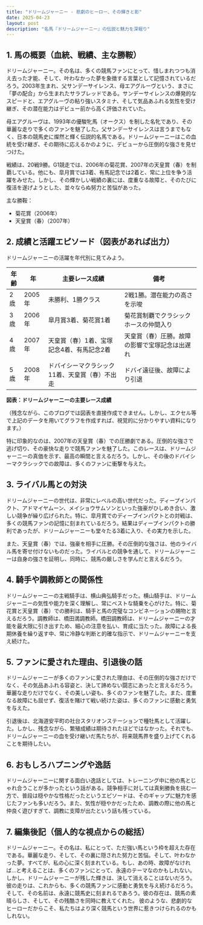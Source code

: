 ```yaml
---
title: "ドリームジャーニー - 悲劇のヒーロー、その輝きと影"
date: 2025-04-23
layout: post
description: "名馬『ドリームジャーニー』の伝説と魅力を深堀り"
---
```


## 1. 馬の概要（血統、戦績、主な勝鞍）

ドリームジャーニー。その名は、多くの競馬ファンにとって、惜しまれつつも消え去った才能、そして、叶わなかった夢を象徴する言葉として記憶されているだろう。2003年生まれ、父サンデーサイレンス、母エアグルーヴという、まさに「夢の配合」から生まれたサラブレッドである。サンデーサイレンスの爆発的なスピードと、エアグルーヴの粘り強いスタミナ、そして気品あふれる気性を受け継ぎ、その潜在能力はデビュー前から高く評価されていた。

母エアグルーヴは、1993年の優駿牝馬（オークス）を制した名牝であり、その華麗な走りで多くのファンを魅了した。父サンデーサイレンスは言うまでもなく、日本の競馬史に燦然と輝く伝説的名馬である。ドリームジャーニーはこの血統を受け継ぎ、その期待に応えるかのように、デビューから圧倒的な強さを見せつけた。

戦績は、20戦9勝。G1競走では、2006年の菊花賞、2007年の天皇賞（春）を制覇している。他にも、皐月賞では3着、有馬記念では2着と、常に上位を争う活躍をみせた。しかし、その輝かしい戦績の裏には、度重なる故障と、そのたびに復活を遂げようとした、並々ならぬ努力と苦悩があった。

主な勝鞍：
* 菊花賞（2006年）
* 天皇賞（春）（2007年）


## 2. 成績と活躍エピソード（図表があれば出力）

ドリームジャーニーの活躍を年代別に見てみよう。

| 年齢 | 年 | 主要レース成績 | 備考 |
|---|---|---|---|
| 2歳 | 2005年 | 未勝利、1勝クラス | 2戦1勝。潜在能力の高さを示唆 |
| 3歳 | 2006年 | 皐月賞3着、菊花賞1着 | 菊花賞制覇でクラシックホースの仲間入り |
| 4歳 | 2007年 | 天皇賞（春）1着、宝塚記念4着、有馬記念2着 | 天皇賞（春）圧勝。故障の影響で宝塚記念は出遅れ |
| 5歳 | 2008年 | ドバイシーマクラシック11着、天皇賞（春）不出走 | ドバイ遠征後、故障により引退 |


**図表：ドリームジャーニーの主要レース成績**

（残念ながら、このブログでは図表を直接作成できません。しかし、エクセル等で上記のデータを用いてグラフを作成すれば、視覚的に分かりやすい資料になります。）

特に印象的なのは、2007年の天皇賞（春）での圧勝劇である。圧倒的な強さで逃げ切り、その豪快な走りで競馬ファンを魅了した。このレースは、ドリームジャーニーの真価を示す、最高の瞬間と言えるだろう。しかし、その後のドバイシーマクラシックでの故障は、多くのファンに衝撃を与えた。


## 3. ライバル馬との対決

ドリームジャーニーの世代は、非常にレベルの高い世代だった。ディープインパクト、アドマイヤムーン、メイショウサムソンといった強豪がひしめき合い、激しい競争が繰り広げられた。特に、皐月賞でのディープインパクトとの対戦は、多くの競馬ファンの記憶に刻まれているだろう。結果はディープインパクトの勝利であったが、ドリームジャーニーも堂々たる3着に入り、その実力を示した。

また、天皇賞（春）では、強豪を相手に圧勝。その圧倒的な強さは、他のライバル馬を寄せ付けないものだった。ライバルとの競争を通して、ドリームジャーニーは自身の強さを証明し、同時に、競馬の厳しさを学んだと言えるだろう。


## 4. 騎手や調教師との関係性

ドリームジャーニーの主戦騎手は、横山典弘騎手だった。横山騎手は、ドリームジャーニーの気性や能力を深く理解し、常にベストな騎乗を心がけた。特に、菊花賞と天皇賞（春）での勝利は、騎手と馬の完璧なコンビネーションの賜物と言えるだろう。調教師は、橋田満調教師。橋田調教師は、ドリームジャーニーの才能を最大限に引き出すため、細心の注意を払い、育成に当たった。故障による長期休養を繰り返す中、常に冷静な判断と的確な指示で、ドリームジャーニーを支え続けた。


## 5. ファンに愛された理由、引退後の話

ドリームジャーニーが多くのファンに愛された理由は、その圧倒的な強さだけでなく、その気品あふれる容姿と、決して諦めない闘志にあったと言えるだろう。華麗な走りだけでなく、その美しい姿も、多くのファンを魅了した。また、度重なる故障にも屈せず、復活を賭けて戦い続けた姿は、多くのファンに感動と勇気を与えた。

引退後は、北海道安平町の社台スタリオンステーションで種牡馬として活躍した。しかし、残念ながら、繁殖成績は期待されたほどではなかった。それでも、ドリームジャーニーの血を受け継いだ馬たちが、将来競馬界を盛り上げてくれることを期待したい。


## 6. おもしろハプニングや逸話

ドリームジャーニーに関する面白い逸話としては、トレーニング中に他の馬とじゃれ合うことが多かったという話がある。競争相手に対しては真剣勝負を挑む一方で、普段は穏やかな性格だったというエピソードは、そのギャップに魅力を感じたファンも多いだろう。また、気性が穏やかだったため、調教の際に他の馬と仲良く遊びすぎて、調教に支障が出たという話も残っている。


## 7. 編集後記（個人的な視点からの総括）

ドリームジャーニー。その名は、私にとって、ただ強い馬という枠を超えた存在である。華麗な走り、そして、その裏に隠された努力と苦悩。そして、叶わなかった夢。すべてが、私の心に深く刻まれている。もし、あの時、故障がなければ…と考えることは、多くのファンにとって、永遠のテーマなのかもしれない。しかし、ドリームジャーニーが残した輝きは、決して消えることはないだろう。彼の走りは、これからも、多くの競馬ファンに感動と勇気を与え続けるだろう。そして、その名前は、永遠に競馬史に刻まれるであろう。彼の存在は、競馬の素晴らしさ、そして、その残酷さを同時に教えてくれた。  彼のような、悲劇的なヒーローだからこそ、私たちはより深く競馬という世界に惹きつけられるのかもしれない。
